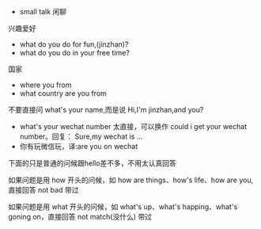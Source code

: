- small talk 闲聊

兴趣爱好

- what do you do for fun,(jinzhan)?
- what do you do in your free time?

国家

- where you from  
- what country are you from 


不要直接问 what's your name,而是说 Hi,I'm jinzhan,and you?

- what's your wechat number 太直接，可以换作 could i get your wechat number。回复： Sure,my wechat is ...
- 你有玩微信玩，译:are you on wechat


下面的只是普通的问候跟hello差不多，不用太认真回答

如果问题是用 how 开头的问候，如 how are things、how's life、how are you,直接回答 not bad 带过

如果问题是用 what 开头的问候，如 what's up、what's happing、what's goning on，直接回答 not match(没什么) 带过